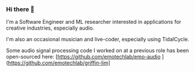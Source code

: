 ### Hi there 👋

I'm a Software Engineer and ML researcher interested in applications for creative industries, especially audio.

I'm also an occasional musician and live-coder, especially using TidalCycle.

Some audio signal processing code I worked on at a previous role has been open-sourced here: [https://github.com/emotechlab/emo-audio
](https://github.com/emotechlab/griffin-lim]
<!--
**jaza-syed/jaza-syed** is a ✨ _special_ ✨ repository because its `README.md` (this file) appears on your GitHub profile.

Here are some ideas to get you started:

- 🔭 I’m currently working on ...
- 🌱 I’m currently learning ...
- 👯 I’m looking to collaborate on ...
- 🤔 I’m looking for help with ...
- 💬 Ask me about ...
- 📫 How to reach me: ...
- 😄 Pronouns: ...
- ⚡ Fun fact: ...
-->
